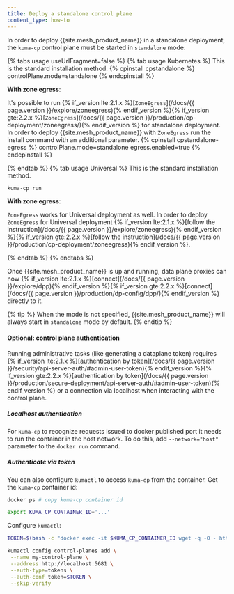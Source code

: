 ```yaml
---
title: Deploy a standalone control plane
content_type: how-to
---
```


In order to deploy {{site.mesh_product_name}} in a standalone deployment, the `kuma-cp` control plane must be started in `standalone` mode:

{% tabs usage useUrlFragment=false %}
{% tab usage Kubernetes %}
This is the standard installation method. 
{% cpinstall cpstandalone %}
controlPlane.mode=standalone
{% endcpinstall %}

**With zone egress**:

It's possible to run {% if_version lte:2.1.x %}[`ZoneEgress`](/docs/{{ page.version }}/explore/zoneegress){% endif_version %}{% if_version gte:2.2.x %}[`ZoneEgress`](/docs/{{ page.version }}/production/cp-deployment/zoneegress/){% endif_version %} for standalone deployment. In order to deploy {{site.mesh_product_name}} with `ZoneEgress` run the install command with an additional parameter.
{% cpinstall cpstandalone-egress %}
controlPlane.mode=standalone
egress.enabled=true
{% endcpinstall %}

{% endtab %}
{% tab usage Universal %}
This is the standard installation method. 
```sh
kuma-cp run
```

**With zone egress**:

`ZoneEgress` works for Universal deployment as well. In order to deploy `ZoneEgress` for Universal deployment {% if_version lte:2.1.x %}[follow the instruction](/docs/{{ page.version }}/explore/zoneegress){% endif_version %}{% if_version gte:2.2.x %}[follow the instruction](/docs/{{ page.version }}/production/cp-deployment/zoneegress){% endif_version %}.

{% endtab %}
{% endtabs %}

Once {{site.mesh_product_name}} is up and running, data plane proxies can now {% if_version lte:2.1.x %}[connect](/docs/{{ page.version }}/explore/dpp){% endif_version %}{% if_version gte:2.2.x %}[connect](/docs/{{ page.version }}/production/dp-config/dpp/){% endif_version %} directly to it.

{% tip %}
When the mode is not specified, {{site.mesh_product_name}} will always start in `standalone` mode by default.
{% endtip %}

#### Optional: control plane authentication

Running administrative tasks (like generating a dataplane token) requires {% if_version lte:2.1.x %}[authentication by token](/docs/{{ page.version }}/security/api-server-auth/#admin-user-token){% endif_version %}{% if_version gte:2.2.x %}[authentication by token](/docs/{{ page.version }}/production/secure-deployment/api-server-auth/#admin-user-token){% endif_version %} or a connection via localhost when interacting with the control plane.

##### Localhost authentication

For `kuma-cp` to recognize requests issued to docker published port it needs to run the container in the host network.
To do this, add `--network="host"` parameter to the `docker run` command.

##### Authenticate via token

You can also configure `kumactl` to access `kuma-dp` from the container.
Get the `kuma-cp` container id:

```sh
docker ps # copy kuma-cp container id

export KUMA_CP_CONTAINER_ID='...'
```

Configure `kumactl`:

```sh
TOKEN=$(bash -c "docker exec -it $KUMA_CP_CONTAINER_ID wget -q -O - http://localhost:5681/global-secrets/admin-user-token" | jq -r .data | base64 -d)

kumactl config control-planes add \
 --name my-control-plane \
 --address http://localhost:5681 \
 --auth-type=tokens \
 --auth-conf token=$TOKEN \
 --skip-verify
```
